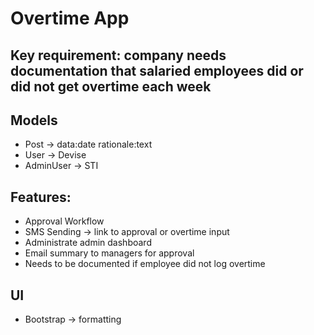 # Overtime App

## Key requirement: company needs documentation that salaried employees did or did not get overtime each week

## Models

- Post -> data:date rationale:text
- User -> Devise
- AdminUser -> STI

## Features:

- Approval Workflow
- SMS Sending -> link to approval or overtime input
- Administrate admin dashboard
- Email summary to managers for approval
- Needs to be documented if employee did not log overtime

## UI

- Bootstrap -> formatting
